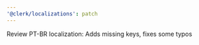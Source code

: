 ```yaml
---
'@clerk/localizations': patch
---
```


Review PT-BR localization: Adds missing keys, fixes some typos
